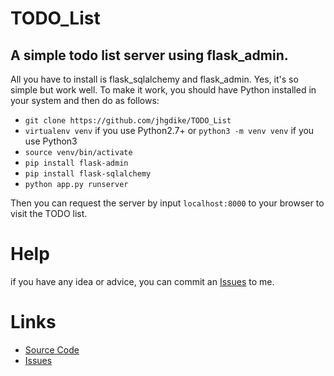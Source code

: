 TODO_List
=========

A simple todo list server using flask_admin.
-----
 All you have to install is flask_sqlalchemy and flask_admin. Yes, it's so simple but work well.
 To make it work, you should have Python installed in your system and then do as follows:
* `git clone https://github.com/jhgdike/TODO_List`
* `virtualenv venv` if you use Python2.7+ or `python3 -m venv venv` if you use Python3
* `source venv/bin/activate`
* `pip install flask-admin`
* `pip install flask-sqlalchemy`
* `python app.py runserver`

 Then you can request the server by input `localhost:8000` to your browser to visit the TODO list.
 
Help
====
if you have any idea or advice, you can commit an [Issues](https://github.com/jhgdike/TODO_List/issues) to me.

Links
=====

* [Source Code](https://github.com/jhgdike/TODO_List)
* [Issues](https://github.com/jhgdike/TODO_List/issues)
